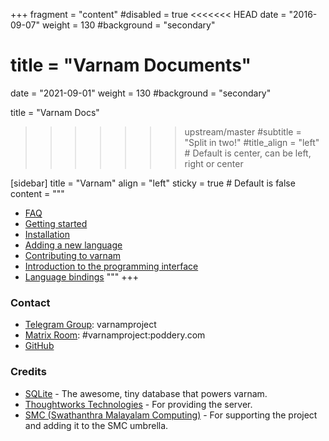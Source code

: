 
+++
fragment = "content"
#disabled = true
<<<<<<< HEAD
date = "2016-09-07"
weight = 130
#background = "secondary"

title = "Varnam Documents"
=======
date = "2021-09-01"
weight = 130
#background = "secondary"

title = "Varnam Docs"
>>>>>>> upstream/master
#subtitle = "Split in two!"
#title_align = "left" # Default is center, can be left, right or center

[sidebar]
  title = "Varnam"
  align = "left"
  sticky = true # Default is false
  content = """
* [FAQ](faq)
* [Getting started](getting-started)
* [Installation](install)
* [Adding a new language](adding-a-new-language)
* [Contributing to varnam](contributing)
* [Introduction to the programming interface](varnam-api)
* [Language bindings](language-bindings)
"""
+++

### Contact

* [Telegram Group](https://t.me/varnamproject): varnamproject
* [Matrix Room](https://telegram.me/varnamproject): #varnamproject:poddery.com
* [GitHub](https://github.com/varnamproject)

### Credits

* [SQLite](https://sqlite.org/) - The awesome, tiny database that powers varnam.
* [Thoughtworks Technologies](http://www.thoughtworks.com/) - For providing the server.
* [SMC (Swathanthra Malayalam Computing)](http://smc.org.in/) - For supporting the project and adding it to the SMC umbrella.

